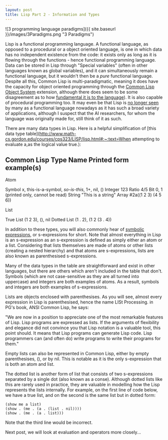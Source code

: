 ```yaml
---
layout: post
title: Lisp Part 2 - Information and Types
---
```


![3 programming language paradigms]({{ site.baseurl }}/images/3Paradigms.png "3 Paradigms")

Lisp is a functional programming language. A functional  language, as opposed to a procedural or a object oriented language,  is one in which data has no independent existence from the code: it exists only as long as it is flowing through the functions - hence functional programming language. Data can be stored in Lisp through "Special variables" (often in other languages known as global variables), and it can simultaneously remain a functional language, but it wouldn't then be a *pure* functional language. Despite all this, Common Lisp is multi-paradigmatic, meaning it does have the capacity for object oriented programming through the [Common Lisp Object System]([https://courses.cs.northwestern.edu/325/readings/clos.php](https://courses.cs.northwestern.edu/325/readings/clos.php)) extension, although there does seem to be some disagreement as to how [fundamental it is to the language]([https://news.ycombinator.com/item?id=19165448](https://news.ycombinator.com/item?id=19165448))). It is also capable of procedural programming too. It may even be that Lisp is [no longer seen]([https://news.ycombinator.com/item?id=154005](https://news.ycombinator.com/item?id=154005)) by many as a functional language nowadays as it has such a broad variety of applications, although I suspect that the AI researchers, for whom the language was originally made for, still think of it as such.

There are many data types in Lisp. Here is a helpful simplification of [this data type table](http://www.math-cs.gordon.edu/courses/cps323/LISP/lisp.html#:~:text=When attempting to evaluate a,as the logical value true.):

Common Lisp Type Name	                  Printed form example(s)
--------------------------------------------------------------------------------------
Atom

  Symbol	                              x, this-is-a-symbol, *so-is-this*, 1+, nil, ()
  Integer                               123
  Ratio	                                4/5
  Bit	                                  0, 1 (printed only, cannot be read)
  String	                              "This is a string"
  Array                                 #2a((1 2 3) (4 5 6))
  
List
  
  True List	                            (1 2 3), (), nil
  Dotted List	                          (1 . 2),   (1 2 (3 . 4))
 
In addition to these types, you will also commonly hear of [symbolic expressions](https://en.wikipedia.org/wiki/S-expression), or s-expressions for short. Note that almost everything in Lisp is an s-expression as an s-expression is defined as simply either an atom or a list. Considering that lists themselves are made of atoms or other lists (creating a nested hierarchy) and that atoms are s-expressions, lists are also known as parenthesised s-expressions.

Many of the data types in the table are straightforward and exist in other languages, but there are others which aren't included in the table that don't. Symbols (which are not case-sensitive as they are all turned into uppercase) and integers are both examples of atoms. As a result, symbols and integers are both examples of s-expressions.

Lists are objects enclosed with parenthesises. As you will see, almost every expression in Lisp is parenthesised, hence the name LISt Processing. in PG's book, ANSI Common Lisp, he says:

"We are now in a position to appreciate one of the most remarkable
features of Lisp.  Lisp programs are expressed as lists.  If the
arguments of flexibility and elegance did not convince you that
Lisp notation is a valuable tool, this point should.  It means that
Lisp programs can generate Lisp code.  Lisp programmers can (and
often do) write programs to write their programs for them."

Empty lists can also be represented in Common Lisp, either by empty parenthesises, (), or by nil. This is notable as it is the only s-expression that is both an atom and list.

The dotted list is another form of list that consists of two s-expressions separated by a single dot (also known as a conse). Although dotted lists like this are rarely used in practice, they are valuable in modelling how the Lisp represents the lists internally. For example, on the first line of code below, we have a true list, and on the second is the same list but in dotted form:

```
(show me a list)
(show . (me . (a . (list . nil))))
(show . (me . (a . list)))
```
Note that the third line would be incorrect.

Next post, we will look at evaluation and operators more closely...


  

  
